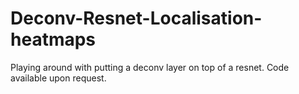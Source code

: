 # Deconv-Resnet-Localisation-heatmaps
Playing around with putting a deconv layer on top of a resnet. Code available upon request.
